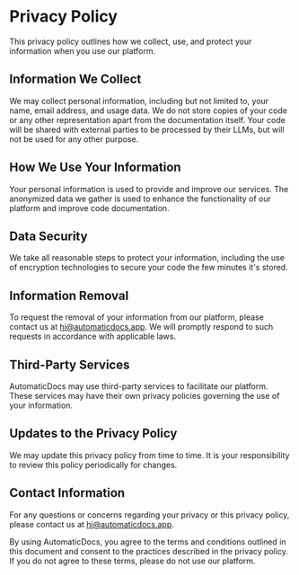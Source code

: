 # Privacy Policy

This privacy policy outlines how we collect, use, and protect your information when you use our platform.

## Information We Collect

We may collect personal information, including but not limited to, your name, email address, and usage data. We do not store copies of your code or any other representation apart from the documentation itself. Your code will be shared with external parties to be processed by their LLMs, but will not be used for any other purpose.

## How We Use Your Information

Your personal information is used to provide and improve our services. The anonymized data we gather is used to enhance the functionality of our platform and improve code documentation.

## Data Security

We take all reasonable steps to protect your information, including the use of encryption technologies to secure your code the few minutes it's stored.

## Information Removal

To request the removal of your information from our platform, please contact us at hi@automaticdocs.app. We will promptly respond to such requests in accordance with applicable laws.

## Third-Party Services

AutomaticDocs may use third-party services to facilitate our platform. These services may have their own privacy policies governing the use of your information.

## Updates to the Privacy Policy

We may update this privacy policy from time to time. It is your responsibility to review this policy periodically for changes.

## Contact Information

For any questions or concerns regarding your privacy or this privacy policy, please contact us at hi@automaticdocs.app.

By using AutomaticDocs, you agree to the terms and conditions outlined in this document and consent to the practices described in the privacy policy. If you do not agree to these terms, please do not use our platform.
